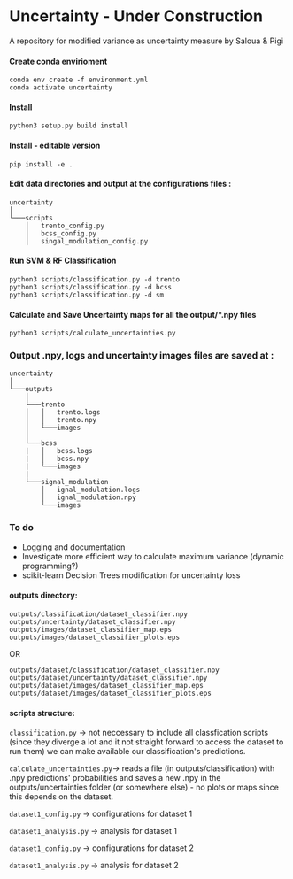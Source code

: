 # Uncertainty - Under Construction
A repository for modified variance as uncertainty measure
by Saloua & Pigi

#### Create conda envirioment
```
conda env create -f environment.yml
conda activate uncertainty
```

#### Install
```
python3 setup.py build install
```
#### Install - editable version
```
pip install -e .
```

#### Edit data directories and output at the configurations files :

```
uncertainty
│   
└───scripts
    │   trento_config.py
    │   bcss_config.py
    │   singal_modulation_config.py

```



#### Run SVM & RF Classification
```
python3 scripts/classification.py -d trento
python3 scripts/classification.py -d bcss
python3 scripts/classification.py -d sm
```

#### Calculate and Save Uncertainty maps for all the output/*.npy files
```
python3 scripts/calculate_uncertainties.py
```

### Output .npy, logs and uncertainty images files are saved at :

```
uncertainty
│   
└───outputs
    │   
    └───trento
    │   │   trento.logs
    │   │   trento.npy
    │   └───images
    │   
    └───bcss
    |   │   bcss.logs
    |   │   bcss.npy
    |   └───images
    |
    └───signal_modulation
        │   ignal_modulation.logs
        │   ignal_modulation.npy
        └───images
```

### To do
 - Logging and documentation
 - Investigate more efficient way to calculate maximum variance (dynamic programming?)
 - scikit-learn  Decision Trees modification for uncertainty loss

#### outputs directory:
```
outputs/classification/dataset_classifier.npy
outputs/uncertainty/dataset_classifier.npy
outputs/images/dataset_classifier_map.eps
outputs/images/dataset_classifier_plots.eps
```
 OR
```
outputs/dataset/classification/dataset_classifier.npy
outputs/dataset/uncertainty/dataset_classifier.npy
outputs/dataset/images/dataset_classifier_map.eps
outputs/dataset/images/dataset_classifier_plots.eps
```
#### scripts structure:
``` classification.py ``` -> not neccessary to include all classfication scripts (since they diverge a lot and it not straight forward to access the dataset to run them) we can make available our classification's predictions.

``` calculate_uncertainties.py ```-> reads a file (in outputs/classification) with .npy predictions' probabilities and saves a new .npy in the outputs/uncertainties folder (or somewhere else) - no plots or maps since this depends on the dataset.

``` dataset1_config.py ``` -> configurations for dataset 1

``` dataset1_analysis.py ``` -> analysis for dataset 1

``` dataset1_config.py ``` -> configurations for dataset 2

``` dataset1_analysis.py ``` -> analysis for dataset 2




